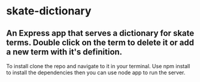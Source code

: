 # skate-dictionary
## An Express app that serves a dictionary for skate terms. Double click on the term to delete it or add a new term with it's definition.

To install clone the repo and navigate to it in your terminal. Use npm install to install the dependencies then you can use node app to run the server.
